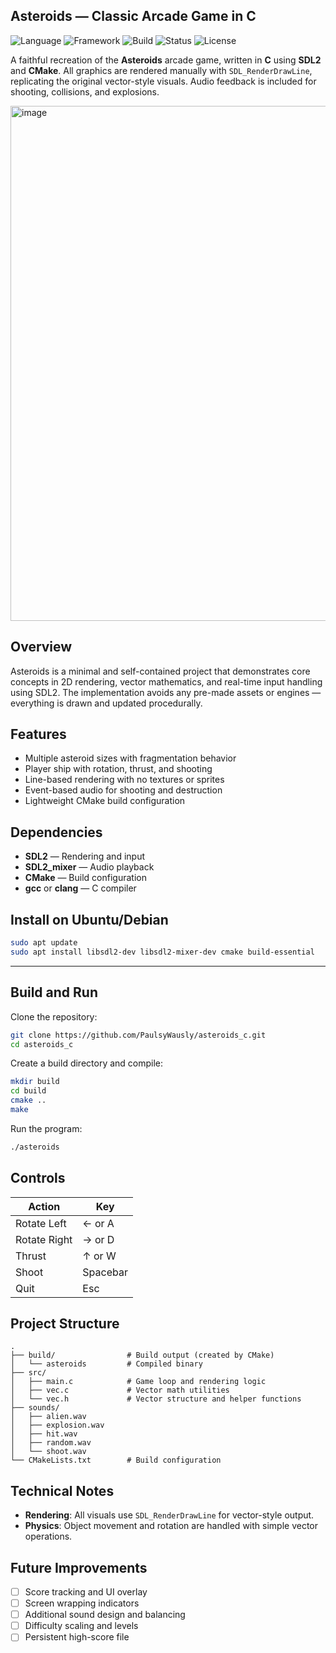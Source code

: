 

## Asteroids — Classic Arcade Game in C

![Language](https://img.shields.io/badge/language-C-blue)
![Framework](https://img.shields.io/badge/framework-SDL2-orange)
![Build](https://img.shields.io/badge/build-CMake-informational)
![Status](https://img.shields.io/badge/status-active-success)
![License](https://img.shields.io/badge/license-MIT-green)

A faithful recreation of the **Asteroids** arcade game, written in **C** using **SDL2** and **CMake**.
All graphics are rendered manually with `SDL_RenderDrawLine`, replicating the original vector-style visuals.
Audio feedback is included for shooting, collisions, and explosions.

<img width="1096" height="824" alt="image" src="https://github.com/user-attachments/assets/3725ef4f-c5db-4653-a77b-7ad721df7a16" />

## Overview

Asteroids is a minimal and self-contained project that demonstrates core concepts in 2D rendering, vector mathematics, and real-time input handling using SDL2.
The implementation avoids any pre-made assets or engines — everything is drawn and updated procedurally.

## Features

- Multiple asteroid sizes with fragmentation behavior
- Player ship with rotation, thrust, and shooting
- Line-based rendering with no textures or sprites
- Event-based audio for shooting and destruction
- Lightweight CMake build configuration

## Dependencies

- **SDL2** — Rendering and input
- **SDL2_mixer** — Audio playback
- **CMake** — Build configuration
- **gcc** or **clang** — C compiler

## Install on Ubuntu/Debian

```bash
sudo apt update
sudo apt install libsdl2-dev libsdl2-mixer-dev cmake build-essential
```

---

## Build and Run

Clone the repository:

```bash
git clone https://github.com/PaulsyWausly/asteroids_c.git
cd asteroids_c
```

Create a build directory and compile:

```bash
mkdir build
cd build
cmake ..
make
```

Run the program:

```bash
./asteroids
```

## Controls

| Action       | Key      |
| ------------ | -------- |
| Rotate Left  | ← or A   |
| Rotate Right | → or D   |
| Thrust       | ↑ or W   |
| Shoot        | Spacebar |
| Quit         | Esc      |

## Project Structure

```
.
├── build/                # Build output (created by CMake)
│   └── asteroids         # Compiled binary
├── src/
│   ├── main.c            # Game loop and rendering logic
│   ├── vec.c             # Vector math utilities
│   └── vec.h             # Vector structure and helper functions
├── sounds/
│   ├── alien.wav
│   ├── explosion.wav
│   ├── hit.wav
│   ├── random.wav
│   └── shoot.wav
└── CMakeLists.txt        # Build configuration
```

## Technical Notes

- **Rendering**: All visuals use `SDL_RenderDrawLine` for vector-style output.
- **Physics**: Object movement and rotation are handled with simple vector operations.

## Future Improvements

- [ ] Score tracking and UI overlay
- [ ] Screen wrapping indicators
- [ ] Additional sound design and balancing
- [ ] Difficulty scaling and levels
- [ ] Persistent high-score file
